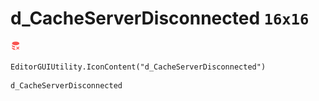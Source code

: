 # d_CacheServerDisconnected `16x16`
<img src="/img/d_CacheServerDisconnected.png" width=16 height=16>

``` CSharp
EditorGUIUtility.IconContent("d_CacheServerDisconnected")
```
```
d_CacheServerDisconnected
```
